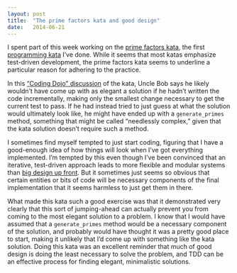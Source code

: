 ```yaml
---
layout: post
title:  "The prime factors kata and good design"
date:   2014-06-21
---
```



I spent part of this week working on the [prime factors kata][], the first [programming kata][] I’ve done. While it seems that most katas emphasize test-driven development, the prime factors kata seems to underline a particular reason for adhering to the practice.

In this [“Coding Dojo” discussion][] of the kata, Uncle Bob says he likely wouldn’t have come up with as elegant a solution if he hadn’t written the code incrementally, making only the smallest change necessary to get the current test to pass. If he had instead tried to just guess at what the solution would ultimately look like, he might have ended up with a `generate_primes` method, something that might be called “needlessly complex,” given that the kata solution doesn’t require such a method.

I sometimes find myself tempted to just start coding, figuring that I have a good-enough idea of how things will look when I’ve got everything implemented.  I’m tempted by this even though I’ve been convinced that an iterative, test-driven approach leads to more flexible and modular systems than [big design up front][]. But it sometimes just seems so obvious that certain entities or bits of code will be necessary components of the final implementation that it seems harmless to just get them in there.

What made this kata such a good exercise was that it demonstrated very clearly that this sort of jumping-ahead can actually prevent you from coming to the most elegant solution to a problem. I know that I would have assumed that a `generate_primes` method would be a necessary component of the solution, and probably would have thought it was a pretty good place to start, making it unlikely that I’d come up with something like the kata solution. Doing this kata was an excellent reminder that much of good design is doing the least necessary to solve the problem, and TDD can be an effective process for finding elegant, minimalistic solutions.

[prime factors kata]: http://butunclebob.com/ArticleS.UncleBob.ThePrimeFactorsKata
[programming kata]: http://en.wikipedia.org/wiki/Kata_(programming)
[“Coding Dojo” discussion]: http://vimeo.com/2499161
[big design up front]: http://en.wikipedia.org/wiki/Big_Design_Up_Front
